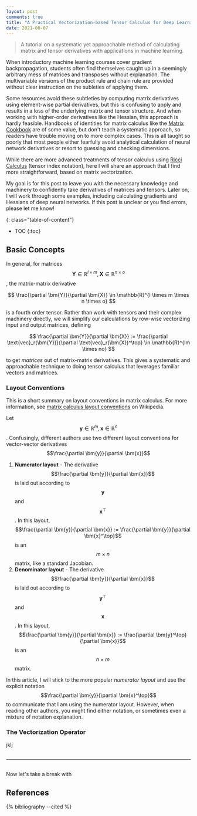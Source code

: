 ```yaml
---
layout: post
comments: true
title: "A Practical Vectorization-based Tensor Calculus for Deep Learning"
date: 2021-08-07
---
```


> A tutorial on a systematic yet approachable method of calculating matrix and tensor derivatives with applications in machine learning.

<!--more-->
$$\newcommand{\bm}[1]{\boldsymbol{#1}}$$
When introductory machine learning courses cover gradient backpropagation, students often find themselves caught up in a seemingly arbitrary mess of matrices and transposes without explanation. The multivariable versions of the product rule and chain rule are provided without clear instruction on the subleties of applying them.

Some resources avoid these subtleties by computing matrix derivatives using element-wise partial derivatives, but this is confusing to apply and results in a loss of the underlying matrix and tensor structure. And when working with higher-order derivatives like the Hessian, this approach is hardly feasible. Handbooks of identities for matrix calculus like the [Matrix Cookbook](http://www2.imm.dtu.dk/pubdb/edoc/imm3274.pdf) are of some value, but don't teach a systematic approach, so readers have trouble moving on to more complex cases. This is all taught so poorly that most people either fearfully avoid analytical calculation of neural network derivatives or resort to guessing and checking dimensions.

While there are more advanced treatments of tensor calculus using [Ricci Calculus](https://en.wikipedia.org/wiki/Ricci_calculus) (tensor index notation), here I will share an approach that I find more straightforward, based on matrix vectorization.

My goal is for this post to leave you with the necessary knowledge and machinery to confidently take derivatives of matrices and tensors. Later on, I will work through some examples, including calculating gradients and Hessians of deep neural networks. If this post is unclear or you find errors, please let me know!

{: class="table-of-content"}
* TOC
{:toc}

## Basic Concepts
In general, for matrices $$\bm{Y} \in \mathbb{R}^{l \times m}, \bm{X} \in \mathbb{R}^{n \times o}$$, the matrix-matrix derivative

$$
\frac{\partial \bm{Y}}{\partial \bm{X}} \in \mathbb{R}^{l \times m \times n \times o}
$$

is a fourth order tensor. Rather than work with tensors and their complex machinery directly, we will simplify our calculations by row-wise vectorizing input and output matrices, defining

$$
\frac{\partial \bm{Y}}{\partial \bm{X}} := \frac{\partial \text{vec}_r(\bm{Y})}{\partial \text{vec}_r(\bm{X})^\top} \in \mathbb{R}^{lm \times no}
$$

to get *matrices* out of matrix-matrix derivatives. This gives a systematic and approachable technique to doing tensor calculus that leverages familiar vectors and matrices.

### Layout Conventions
This is a short summary on layout conventions in matrix calculus. For more information, see [matrix calculus layout conventions](https://en.wikipedia.org/wiki/Matrix_calculus#Layout_conventions) on Wikipedia.

Let $$\bm{y} \in \mathbb{R}^m, \bm{x} \in \mathbb{R}^n$$. Confusingly, different authors use two different layout conventions for vector-vector derivatives $$\frac{\partial \bm{y}}{\partial \bm{x}}$$
1. **Numerator layout** - The derivative $$\frac{\partial \bm{y}}{\partial \bm{x}}$$ is laid out according to $$\bm{y}$$ and $$\bm{x}^\top$$. In this layout, $$\frac{\partial \bm{y}}{\partial \bm{x}} := \frac{\partial \bm{y}}{\partial \bm{x}^\top}$$ is an $$m \times n$$ matrix, like a standard Jacobian.
2. **Denominator layout** - The derivative $$\frac{\partial \bm{y}}{\partial \bm{x}}$$ is laid out according to $$\bm{y}^\top$$ and $$\bm{x}$$. In this layout, $$\frac{\partial \bm{y}}{\partial \bm{x}} := \frac{\partial \bm{y}^\top}{\partial \bm{x}}$$ is an $$n \times m$$ matrix.

In this article, I will stick to the more popular *numerator layout* and use the explicit notation $$\frac{\partial \bm{y}}{\partial \bm{x}^\top}$$ to communicate that I am using the numerator layout. However, when reading other authors, you might find either notation, or sometimes even a mixture of notation explanation.

### The Vectorization Operator
jklj
<br/><br/>

---

<br/>
Now let's take a break with

## References

{% bibliography --cited %}
